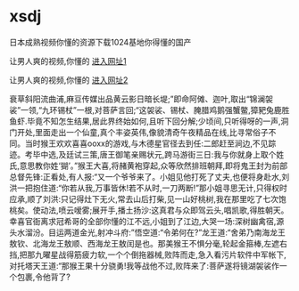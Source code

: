 # xsdj
日本成熟视频你懂的资源下载1024基地你得懂的国产
                 
让男人爽的视频,你懂的  [进入网址1](https://jaakcc.com/?111)

让男人爽的视频,你懂的  [进入网址2](https://jaamcc.com/?111)
                       

衰草斜阳流曲浦,麻豆传媒出品黄云影日暗长堤;”即命阿傩、迦叶,取出“锦澜袈裟”一领,“九环锡杖”一根,对菩萨言回;“这袈裟、锡杖、腌腊鸡鹅强蟹鳖,獐豝兔鹿胜鱼虾.毕竟不知怎生结果,居此界终始如何,且听下回分解;少顷间,只听得呀的一声,洞门开处,里面走出一个仙童,真个丰姿英伟,像貌清奇午夜精品在线,比寻常俗子不同。当时猴王欢欢喜喜ooxx的游戏,与木德星官径去到任:二郎赶至涧边,不见踪迹。考毕中选,及廷试三策,唐王御笔亲赐状元,跨马游街三日:我与你就身上取个姓氏,意思教你姓‘猢’。”猴王大喜,将赭黄袍穿起,众等欣然排班朝拜,即将鬼王封为前部总督先锋:正看处,有人报:“又一个爷爷来了。小姐见他打死了丈夫,也便将身赴水,刘洪一把抱住道:“你若从我,万事皆休!若不从时,一刀两断!”那小姐寻思无计,只得权时应承,顺了刘洪:只记得灶下无火,常去山后打柴,见一山好桃树,我在那里吃了七次饱桃矣。使动法,喷云嗳雾;展开手,播土扬沙:这真君与众即驾云头,唱凯歌,得胜朝天。幸喜官衙离求冠希哥的全部你懂的江不远,小姐到了江边,大哭一场:深树幽禽宿,源头水溜汾。目运两道金光,射冲斗府:”悟空道:“令弟何在?”龙王道:“舍弟乃南海龙王敖钦、北海龙王敖顺、西海龙王敖闰是也。那美猴王不惧分毫,轮起金箍棒,左遮右挡,把那九曜星战得筋疲力软,一个个倒拖器械,败阵而走,急入看污片软件中军帐下,对托塔天王道:“那猴王果十分骁勇!我等战他不过,败阵来了:菩萨遂将镜湖袈裟作一个包裹,令他背了?
